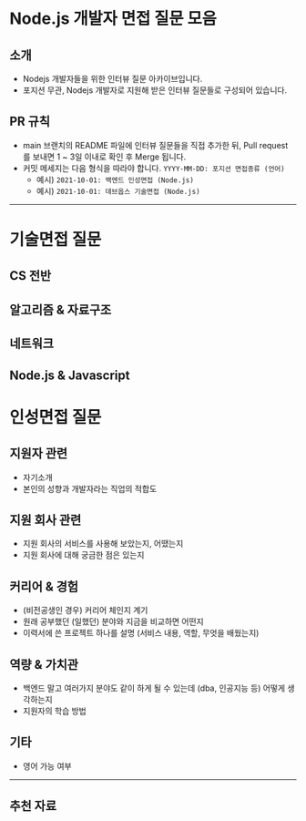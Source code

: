 # Node.js 개발자 면접 질문 모음 

## 소개 
- Nodejs 개발자들을 위한 인터뷰 질문 아카이브입니다.
- 포지션 무관, Nodejs 개발자로 지원해 받은 인터뷰 질문들로 구성되어 있습니다. 

## PR 규칙
- main 브랜치의 README 파일에 인터뷰 질문들을 직접 추가한 뒤, Pull request 를 보내면 1 ~ 3일 이내로 확인 후 Merge 됩니다. 
- 커밋 메세지는 다음 형식을 따라야 합니다. `YYYY-MM-DD: 포지션 면접종류 (언어)`
	- 예시) `2021-10-01: 백엔드 인성면접 (Node.js)`
	- 예시) `2021-10-01: 데브옵스 기술면접 (Node.js)`


-----


# 기술면접 질문 

## CS 전반

## 알고리즘 & 자료구조

## 네트워크

## Node.js & Javascript 


# 인성면접 질문 

## 지원자 관련
- 자기소개
- 본인의 성향과 개발자라는 직업의 적합도 

## 지원 회사 관련 
- 지원 회사의 서비스를 사용해 보았는지, 어땠는지
- 지원 회사에 대해 궁금한 점은 있는지

## 커리어 & 경험 
- (비전공생인 경우) 커리어 체인지 계기
- 원래 공부했던 (일했던) 분야와 지금을 비교하면 어떤지
- 이력서에 쓴 프로젝트 하나를 설명 (서비스 내용, 역할, 무엇을 배웠는지)

## 역량 & 가치관 
- 백엔드 말고 여러가지 분야도 같이 하게 될 수 있는데 (dba, 인공지능 등) 어떻게 생각하는지
- 지원자의 학습 방법

## 기타 
- 영어 가능 여부


-----


## 추천 자료 